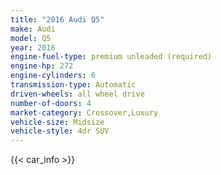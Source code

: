 ```yaml
---
title: "2016 Audi Q5"
make: Audi
model: Q5
year: 2016
engine-fuel-type: premium unleaded (required)
engine-hp: 272
engine-cylinders: 6
transmission-type: Automatic
driven-wheels: all wheel drive
number-of-doors: 4
market-category: Crossover,Luxury
vehicle-size: Midsize
vehicle-style: 4dr SUV
---
```


{{< car_info >}}
